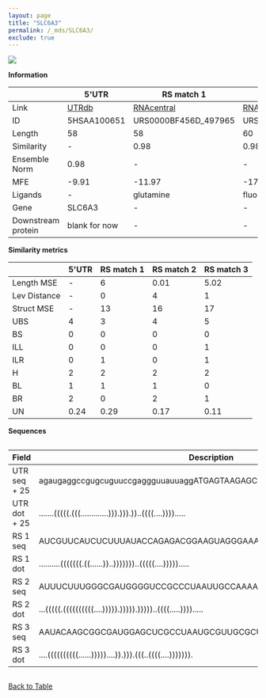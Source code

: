 ```yaml
---
layout: page
title: "SLC6A3"
permalink: /_mds/SLC6A3/
exclude: true
---
```




![](../../alns_9.28.22/aln_5HSAA100651_0.975.png?raw=true)


**Information**

| | 5'UTR       | RS match 1   | RS match 2  | RS match 3 |
| ---- | ----------- | ----------- | ----------- | ----------- |
| Link | <a href="http://utrdb.ba.itb.cnr.it/getutr/5HSAA100651/1" target="_blank" rel="noopener noreferrer">UTRdb</a>   | <a href="https://rnacentral.org/rna/URS0000BF456D/497965" target="_blank" rel="noopener noreferrer">RNAcentral</a>     |<a href="https://rnacentral.org/rna/URS0000BFF581/521045" target="_blank" rel="noopener noreferrer">RNAcentral</a>  | <a href="https://rnacentral.org/rna/URS0000C462F6/1629717" target="_blank" rel="noopener noreferrer">RNAcentral</a>   |
| ID | 5HSAA100651     | URS0000BF456D_497965     | URS0000BFF581_521045     | URS0000C462F6_1629717     |
| Length | 58     |  58    | 60   |  57    |
| Similarity | - | 0.98 | 0.98 | 0.98 |
| Ensemble Norm | 0.98 | - | - | - |
| MFE | -9.91 | -11.97 | -17.97 | -16.93 |
| Ligands | - | glutamine | fluoride | fluoride |
| Gene | SLC6A3 | - | - | - |
| Downstream protein | blank for now    |    -    | -  | - |


**Similarity metrics**

| | 5'UTR       | RS match 1   | RS match 2  | RS match 3 |
| ---- | ----------- | ----------- | ----------- | ----------- |
| Length MSE | - | 6 | 0.01 | 5.02 |
| Lev Distance | - | 0 | 4 | 1 |
| Struct MSE | - | 13 | 16 | 17 |
| UBS| 4 | 3 | 4 | 5 |
| BS | 0 | 0 | 0 | 0 |
| ILL | 0 | 0 | 0 | 1 |
| ILR | 0 | 1 | 0 | 1 |
| H | 2 | 2 | 2 | 2 |
| BL | 1 | 1 | 1 | 0 |
| BR | 2 | 0 | 2 | 1 |
| UN | 0.24 | 0.29 | 0.17 | 0.11 |

**Sequences**


<div style="overflow-x:auto;">

<table>
<colgroup>
<col width="30%" />
<col width="70%" />
</colgroup>
<thead>
<tr class="header">
<th>Field</th>
<th>Description</th>
</tr>
</thead>
<tbody>
<tr>
<td markdown="span">UTR seq + 25 </td>
<td markdown="span"> agaugaggccgugcuguuccgaggguuauuaggATGAGTAAGAGCAAATGCTCCGTGG </td>
</tr>
<tr>
<td markdown="span">UTR dot + 25  </td>
<td markdown="span"> .......(((((.(((.............))).))).))..((((....)))).....
</td>
</tr>


<tr>
<td markdown="span">RS 1 seq </td>
<td markdown="span"> AUCGUUCAUCUCUUUAUACCAGAGACGGAAGUAGGGAAAGUUCCCGAAGGAACGCGCC
</td>
</tr>


<tr>
<td markdown="span">RS 1 dot </td>
<td markdown="span"> ..........(((((((.((......))..)))))))..(((((....))))).....
</td>
</tr>


<tr>
<td markdown="span">RS 2 seq </td>
<td markdown="span"> AUUUCUUUGGGCGAUGGGGUCCGCCCUAAUUGCCAAAAGGCUGAUGACUCCUAUCUCUAU
</td>
</tr>


<tr>
<td markdown="span">RS 2 dot </td>
<td markdown="span"> ...(((((.((((((((((....))))).))))).)))))..((((.....)))).....
</td>
</tr>


<tr>
<td markdown="span">RS 3 seq </td>
<td markdown="span"> AAUACAAGCGGCGAUGGAGCUCGCCUAAUGCGUUGCGCUGAUGGCUUCUGCCGGGCU
</td>
</tr>


<tr>
<td markdown="span">RS 3 dot </td>
<td markdown="span"> ....((((((((((......)))))....)).))).(((..((((....))))))).
</td>
</tr>

</tbody>
</table>


</div>


[Back to Table](../../display)
